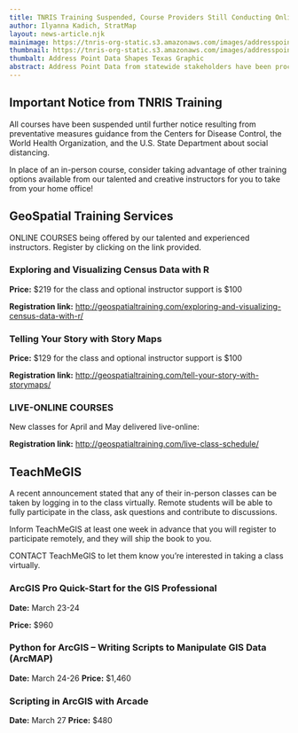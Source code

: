```yaml
---
title: TNRIS Training Suspended, Course Providers Still Conducting Online Courses
author: Ilyanna Kadich, StratMap
layout: news-article.njk
mainimage: https://tnris-org-static.s3.amazonaws.com/images/addresspointsshapetexas.jpg
thumbnail: https://tnris-org-static.s3.amazonaws.com/images/addresspointsshapetexas_th.jpg
thumbalt: Address Point Data Shapes Texas Graphic
abstract: Address Point Data from statewide stakeholders have been processed into a common schema, now available for download on DataHub.
---
```


## Important Notice from TNRIS Training

<p class="lead">All courses have been suspended until further notice resulting from preventative measures guidance from the Centers for Disease Control, the World Health Organization, and the U.S. State Department about social distancing.</p>

In place of an in-person course, consider taking advantage of other training options available from our talented and creative instructors for you to take from your home office!

## GeoSpatial Training Services

ONLINE COURSES being offered by our talented and experienced instructors.  Register by clicking on the link provided.

### Exploring and Visualizing Census Data with R

**Price:** $219 for the class and optional instructor support is $100

**Registration link:** <http://geospatialtraining.com/exploring-and-visualizing-census-data-with-r/>

### Telling Your Story with Story Maps

**Price:** $129 for the class and optional instructor support is $100

**Registration link:**	<http://geospatialtraining.com/tell-your-story-with-storymaps/>

### LIVE-ONLINE COURSES

New classes for April and May delivered live-online:

**Registration link:** <http://geospatialtraining.com/live-class-schedule/>

## TeachMeGIS

A recent announcement stated that any of their in-person classes can be taken by logging in to the class virtually.  Remote students will be able to fully participate in the class, ask questions and contribute to discussions.

Inform TeachMeGIS at least one week in advance that you will register to participate remotely, and they will ship the book to you.

CONTACT TeachMeGIS to let them know you’re interested in taking a class virtually.

### ArcGIS Pro Quick-Start for the GIS Professional

**Date:** March 23-24

**Price:** $960

### Python for ArcGIS – Writing Scripts to Manipulate GIS Data (ArcMAP)

**Date:** March 24-26
**Price:** $1,460

### Scripting in ArcGIS with Arcade

**Date:** March 27
**Price:** $480
